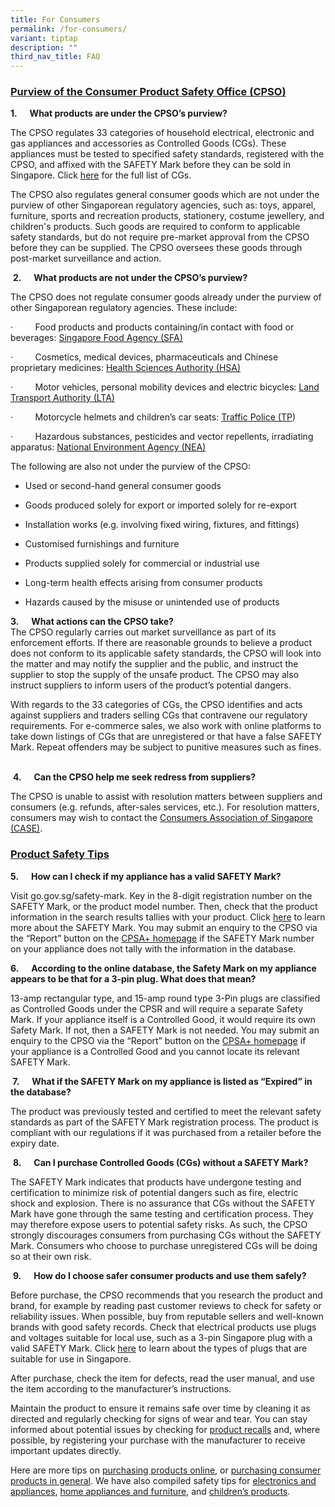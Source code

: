 ```yaml
---
title: For Consumers
permalink: /for-consumers/
variant: tiptap
description: ""
third_nav_title: FAQ
---
```

<h3><u>Purview of the Consumer Product Safety Office (CPSO)</u></h3>
<p><strong>1.&nbsp;&nbsp;&nbsp;&nbsp;&nbsp; What products are under the CPSO’s purview?</strong>
</p>
<p>The CPSO regulates 33 categories of household electrical, electronic and
gas appliances and accessories as Controlled Goods (CGs). These appliances
must be tested to specified safety standards, registered with the CPSO,
and affixed with the SAFETY Mark before they can be sold in Singapore.
Click <a href="https://www.consumerproductsafety.gov.sg/suppliers/cpsr/list-of-controlled-goods/" rel="noopener noreferrer nofollow" target="_blank">here</a> for
the full list of CGs.</p>
<p>The CPSO also regulates general consumer goods which are not under the
purview of other Singaporean regulatory agencies, such as: toys, apparel,
furniture, sports and recreation products, stationery, costume jewellery,
and children's products. Such goods are required to conform to applicable
safety standards, but do not require pre-market approval from the CPSO
before they can be supplied. The CPSO oversees these goods through post-market
surveillance and action.
<br>
</p>
<p>&nbsp;<strong>2.&nbsp;&nbsp;&nbsp;&nbsp;&nbsp; What products are not under the CPSO’s purview?</strong>
</p>
<p>The CPSO does not regulate consumer goods already under the purview of
other Singaporean regulatory agencies. These include:</p>
<p>·&nbsp;&nbsp;&nbsp;&nbsp;&nbsp;&nbsp;&nbsp;&nbsp; Food products and products
containing/in contact with food or beverages:&nbsp;<a href="https://www.sfa.gov.sg/" rel="noopener noreferrer nofollow" target="_blank">Singapore Food Agency (SFA)</a>
</p>
<p>·&nbsp;&nbsp;&nbsp;&nbsp;&nbsp;&nbsp;&nbsp;&nbsp; Cosmetics, medical devices,
pharmaceuticals and Chinese proprietary medicines:&nbsp;<a href="https://www.hsa.gov.sg/" rel="noopener noreferrer nofollow" target="_blank">Health Sciences Authority (HSA)</a>
</p>
<p>·&nbsp;&nbsp;&nbsp;&nbsp;&nbsp;&nbsp;&nbsp;&nbsp; Motor vehicles, personal
mobility devices and electric bicycles:&nbsp;<a href="https://www.lta.gov.sg/" rel="noopener noreferrer nofollow" target="_blank">Land Transport Authority (LTA)</a>
</p>
<p>·&nbsp;&nbsp;&nbsp;&nbsp;&nbsp;&nbsp;&nbsp;&nbsp; Motorcycle helmets and
children’s car seats:&nbsp;<a href="https://sso.agc.gov.sg/SL-Supp/S688-2011/Published/20111227170000?DocDate=20111227170000&amp;WholeDoc=1" rel="noopener noreferrer nofollow" target="_blank">Traffic Police (TP</a>)</p>
<p>·&nbsp;&nbsp;&nbsp;&nbsp;&nbsp;&nbsp;&nbsp;&nbsp; Hazardous substances,
pesticides and vector repellents, irradiating apparatus:&nbsp;<a href="https://www.nea.gov.sg/our-services/pollution-control/chemical-safety/hazardous-substances" rel="noopener noreferrer nofollow" target="_blank">National Environment Agency (NEA)</a>
</p>
<p>The following are also not under the purview of the CPSO:</p>
<ul data-tight="true" class="tight">
<li>
<p>Used or second-hand general consumer goods</p>
</li>
<li>
<p>Goods produced solely for export or imported solely for re-export</p>
</li>
<li>
<p>Installation works (e.g. involving fixed wiring, fixtures, and fittings)</p>
</li>
<li>
<p>Customised furnishings and furniture</p>
</li>
<li>
<p>Products supplied solely for commercial or industrial use</p>
</li>
<li>
<p>Long-term health effects arising from consumer products</p>
</li>
<li>
<p>Hazards caused by the misuse or unintended use of products</p>
</li>
</ul>
<p><strong>3.&nbsp;&nbsp;&nbsp;&nbsp;&nbsp; What actions can the CPSO take? <br></strong>The
CPSO regularly carries out market surveillance as part of its enforcement
efforts. If there are reasonable grounds to believe a product does not
conform to its applicable safety standards, the CPSO will look into the
matter and may notify the supplier and the public, and instruct the supplier
to stop the supply of the unsafe product. The CPSO may also instruct suppliers
to inform users of the product’s potential dangers.</p>
<p>With regards to the 33 categories of CGs, the CPSO identifies and acts
against suppliers and traders selling CGs that contravene our regulatory
requirements. For e-commerce sales, we also work with online platforms
to take down listings of CGs that are unregistered or that have a false
SAFETY Mark. Repeat offenders may be subject to punitive measures such
as fines. &nbsp;</p>
<p>&nbsp;<strong>4.&nbsp;&nbsp;&nbsp;&nbsp;&nbsp; Can the CPSO help me seek redress from suppliers?</strong>
</p>
<p>The CPSO is unable to assist with resolution matters between suppliers
and consumers (e.g. refunds, after-sales services, etc.). For resolution
matters, consumers may wish to contact the <a href="https://www.case.org.sg/" rel="noopener noreferrer nofollow" target="_blank">Consumers Association of Singapore (CASE)</a>.</p>
<h3><u>Product Safety Tips</u></h3>
<p><strong>5.&nbsp;&nbsp;&nbsp;&nbsp;&nbsp; How can I check if my appliance has a valid SAFETY Mark?</strong>
</p>
<p>Visit <a rel="noopener noreferrer nofollow" target="_blank">go.gov.sg/safety-mark</a>.
Key in the 8-digit registration number on the SAFETY Mark, or the product
model number. Then, check that the product information in the search results
tallies with your product. Click <a href="https://www.consumerproductsafety.gov.sg/consumers/choose-safer-products/look-for-the-safety-mark/" rel="noopener noreferrer nofollow" target="_blank">here</a> to
learn more about the SAFETY Mark. You may submit an enquiry to the CPSO
via the “Report” button on the <a href="https://www.cpsaplus.gov.sg/Homepage" rel="noopener noreferrer nofollow" target="_blank">CPSA+ homepage</a> if the SAFETY
Mark number on your appliance does not tally with the information in the
database.</p>
<p><strong>6.&nbsp;&nbsp;&nbsp;&nbsp;&nbsp; According to the <a rel="noopener noreferrer nofollow" target="_blank">online database</a>, the Safety Mark on my appliance appears to be that for a 3-pin plug. What does that mean?</strong>
</p>
<p>13-amp rectangular type, and 15-amp round type 3-Pin plugs are classified
as Controlled Goods under the CPSR and will require a separate Safety Mark.
If your appliance itself is a Controlled Good, it would require its own
Safety Mark. If not, then a SAFETY Mark is not needed. You may submit an
enquiry to the CPSO via the “Report” button on the <a href="https://www.cpsaplus.gov.sg/Homepage" rel="noopener noreferrer nofollow" target="_blank">CPSA+ homepage</a> if your appliance
is a Controlled Good and you cannot locate its relevant SAFETY Mark.</p>
<p><strong>&nbsp;7.&nbsp;&nbsp;&nbsp;&nbsp;&nbsp; What if the SAFETY Mark on my appliance is listed as “Expired” in the database?</strong>
</p>
<p>The product was previously tested and certified to meet the relevant safety
standards as part of the SAFETY Mark registration process. The product
is compliant with our regulations if it was purchased from a retailer before
the expiry date.</p>
<p>&nbsp;<strong>8.&nbsp;&nbsp;&nbsp;&nbsp;&nbsp; Can I purchase Controlled Goods (CGs) without a SAFETY Mark?</strong>
</p>
<p>The SAFETY Mark indicates that products have undergone testing and certification
to minimize risk of potential dangers such as fire, electric shock and
explosion. There is no assurance that CGs without the SAFETY Mark have
gone through the same testing and certification process. They may therefore
expose users to potential safety risks. As such, the CPSO strongly discourages
consumers from purchasing CGs without the SAFETY Mark. Consumers who choose
to purchase unregistered CGs will be doing so at their own risk.</p>
<p>&nbsp;<strong>9.&nbsp;&nbsp;&nbsp;&nbsp;&nbsp; How do I choose safer consumer products and use them safely?</strong>
</p>
<p>Before purchase, the CPSO recommends that you research the product and
brand, for example by reading past customer reviews to check for safety
or reliability issues. When possible, buy from reputable sellers and well-known
brands with good safety records. Check that electrical products use plugs
and voltages suitable for local use, such as a 3-pin Singapore plug with
a valid SAFETY Mark. Click <a href="https://www.consumerproductsafety.gov.sg/types-of-mains-plugs-suitable-for-use-in-singapore/" rel="noopener noreferrer nofollow" target="_blank">here</a> to
learn about the types of plugs that are suitable for use in Singapore.</p>
<p>After purchase, check the item for defects, read the user manual, and
use the item according to the manufacturer’s instructions.</p>
<p>Maintain the product to ensure it remains safe over time by cleaning it
as directed and regularly checking for signs of wear and tear. You can
stay informed about potential issues by checking for <a href="https://www.consumerproductsafety.gov.sg/consumers/safety-alerts-and-recalls/children-apparel/" rel="noopener noreferrer nofollow" target="_blank">product recalls</a> and,
where possible, by registering your purchase with the manufacturer to receive
important updates directly.</p>
<p>Here are more tips on <a href="https://www.consumerproductsafety.gov.sg/consumers/choose-safer-products/shopping-for-safe-products-online/" rel="noopener noreferrer nofollow" target="_blank">purchasing products online</a>,
or <a href="https://www.consumerproductsafety.gov.sg/consumers/choose-safer-products/choose-safer-consumer-goods/" rel="noopener noreferrer nofollow" target="_blank">purchasing consumer products in general</a>.
We have also compiled safety tips for <a href="https://www.consumerproductsafety.gov.sg/consumers/product-safety-tips/electronics-and-appliances/" rel="noopener noreferrer nofollow" target="_blank">electronics and appliances</a>,
<a href="https://www.consumerproductsafety.gov.sg/consumers/product-safety-tips/home-appliances-and-furniture/" rel="noopener noreferrer nofollow" target="_blank">home appliances and furniture</a>, and <a href="https://www.consumerproductsafety.gov.sg/consumers/product-safety-tips/children-product/" rel="noopener noreferrer nofollow" target="_blank">children’s products</a>.</p>
